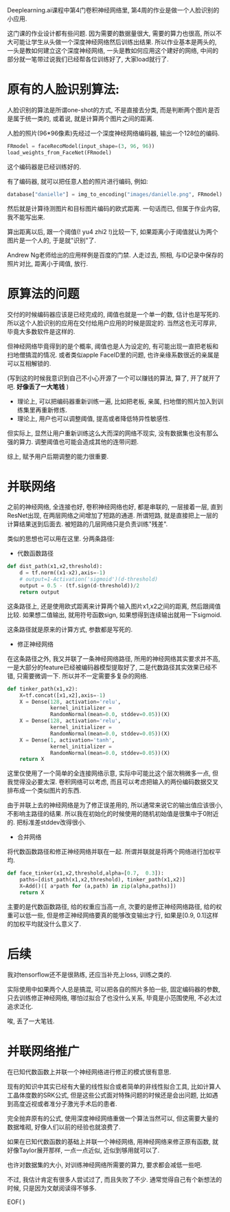 Deeplearning.ai课程中第4门卷积神经网络里, 第4周的作业是做一个人脸识别的小应用.

这门课的作业设计都有些问题. 因为需要的数据量很大, 需要的算力也很高, 所以不大可能让学生从头做一个深度神经网络然后训练出结果. 所以作业基本是两头的, 一头是教如何建立这个深度神经网络, 一头是教如何应用这个建好的网络, 中间的部分就一笔带过说我们已经帮各位训练好了, 大家load就行了.

# 原有的人脸识别算法:

人脸识别的算法是所谓one-shot的方式, 不是直接去分类, 而是判断两个图片是否是属于统一类的, 或着说, 就是计算两个图片之间的距离.

人脸的照片(96*96像素)先经过一个深度神经网络编码器, 输出一个128位的编码.
```python
FRmodel = faceRecoModel(input_shape=(3, 96, 96))
load_weights_from_FaceNet(FRmodel)
```
这个编码器是已经训练好的. 

有了编码器, 就可以把任意人脸的照片进行编码, 例如:
```python
database["danielle"] = img_to_encoding("images/danielle.png", FRmodel)
```
然后就是计算待测图片和目标图片编码的欧式距离. 一句话而已, 但属于作业内容, 我不能写出来.

算出距离以后, 跟一个阈值(! yu4 zhi2 !)比较一下, 如果距离小于阈值就认为两个图片是一个人的, 于是就"识别"了.

Andrew Ng老师给出的应用样例是百度的门禁. 人走过去, 照相, 与ID记录中保存的照片对比, 距离小于阈值, 放行.

# 原算法的问题
交付的时候编码器应该是已经完成的, 阈值也就是一个单一的数, 估计也是写死的. 所以这个人脸识别的应用在交付给用户应用的时候是固定的. 当然这也无可厚非, 毕竟大多数软件是这样的.

但神经网络毕竟得到的是个概率, 阈值也是人为设定的, 有可能出现一直把老板和扫地僧搞混的情况. 或者类似apple FaceID里的问题, 也许亲缘系数很近的亲属是可以互相解锁的.

(写到这的时候我意识到自己不小心开源了一个可以赚钱的算法, 算了, 开了就开了吧.  __好像丢了一大笔钱__ )

* 理论上, 可以把编码器重新训练一遍, 比如把老板, 亲属, 扫地僧的照片加入到训练集里再重新修炼.
* 理论上, 用户也可以调整阈值, 提高或者降低特异性敏感性.

但实际上, 显然让用户重新训练这么大而深的网络不现实, 没有数据集也没有那么强的算力. 调整阈值也可能会造成其他的连带问题.

综上, 赋予用户后期调整的能力很重要.

# 并联网络
之前的神经网络, 全连接也好, 卷积神经网络也好, 都是串联的, 一层接着一层, 直到ResNet出现, 在两层网络之间增加了短路的通道. 所谓短路, 就是直接把上一层的计算结果送到后面去. 被短路的几层网络只是负责训练"残差".

类似的思想也可以用在这里. 分两条路径:
* 代数函数路径
```python
def dist_path(x1,x2,threshold):
    d = tf.norm((x1-x2),axis=-1)
    # output=1-Activation('sigmoid')(d-threshold)
    output = 0.5 - (tf.sign(d-threshold))/2
    return output
```
这条路径上, 还是使用欧式距离来计算两个输入图片x1,x2之间的距离, 然后跟阈值比较. 如果想二值输出, 就用符号函数sign, 如果想得到连续输出就用一下sigmoid.

这条路径就是原来的计算方式, 参数都是写死的.

* 修正神经网络

在这条路径之外, 我又并联了一条神经网络路径, 所用的神经网络其实要求并不高, 一是大部分的feature已经被编码器模型提取好了, 二是代数路径其实效果已经不错, 只需要微调一下. 所以并不一定需要多复杂的网络.
```python
def tinker_path(x1,x2):
    X=tf.concat([x1,x2],axis=-1)
    X = Dense(128, activation='relu',
              kernel_initializer =
              RandomNormal(mean=0.0, stddev=0.05))(X)
    X = Dense(128, activation='relu',
              kernel_initializer =
              RandomNormal(mean=0.0, stddev=0.05))(X)
    X = Dense(1, activation='tanh',
              kernel_initializer =
              RandomNormal(mean=0.0, stddev=0.05))(X)
    return X
```
这里仅使用了一个简单的全连接网络示意, 实际中可能比这个层次稍微多一点, 但我觉得没必要太深. 卷积网络可以考虑, 而且可以考虑把输入的两份编码数据交叉排布成一个类似图片的东西.

由于并联上去的神经网络是为了修正误差用的, 所以通常来说它的输出值应该很小, 不影响主路径的结果. 所以我在初始化的时候使用的随机初始值是很集中于0附近的. 把标准差stddev改得很小.

* 合并网络

将代数函数路径和修正神经网络并联在一起.  所谓并联就是将两个网络进行加权平均.

```python
def face_tinker(x1,x2,threshold,alpha=[0.7,  0.3]):
    paths=[dist_path(x1,x2,threshold), tinker_path(x1,x2)]
    X=Add()([ a*path for (a,path) in zip(alpha,paths)])
    return X
```
主要的是代数函数路径, 给的权重应当高一点, 次要的是修正神经网络路径, 给的权重可以低一些, 但是修正神经网络要真的能够改变输出才行, 如果是[0.9, 0.1]这样的加权平均就没什么意义了.

# 后续

我对tensorflow还不是很熟练, 还应当补充上loss, 训练之类的.

实际使用中如果两个人总是搞混, 可以把各自的照片多拍一些, 固定编码器的参数, 只去训练修正神经网络, 哪怕过拟合了也没什么关系, 毕竟是小范围使用, 不必太过追求泛化.

唉, 丢了一大笔钱.

# 并联网络推广
在已知代数函数上并联一个神经网络进行修正的模式很有意思.

现有的知识中其实已经有大量的线性拟合或者简单的非线性拟合工具, 比如计算人工晶体度数的SRK公式, 但是这些公式面对特殊问题的时候还是会出问题, 比如遇到高度近视或者准分子激光手术后的患者.

完全抛弃原有的公式, 使用深度神经网络重做一个算法当然可以, 但这需要大量的数据堆砌, 好像人们以前的经验也就浪费了.

如果在已知代数函数的基础上并联一个神经网络, 用神经网络来修正原有函数, 就好像Taylor展开那样, 一点一点近似, 近似到够用就可以了.

也许对数据集的大小, 对训练神经网络所需要的算力, 要求都会减低一些吧.

不过, 我估计肯定有很多人尝试过了, 而且失败了不少. 通常觉得自己有个新想法的时候, 只是因为文献阅读得不够多.

EOF( )
